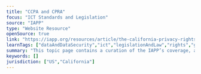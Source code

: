 ```yaml
---
title: "CCPA and CPRA"
focus: "ICT Standards and Legislation"
source: "IAPP"
type: "Website Resource"
openSource: true
link: "https://iapp.org/resources/article/the-california-privacy-rights-act-of-2020/"
learnTags: ["dataAndDataSecurity","ict","legislationAndLaw","rights","government"]
summary: "This topic page contains a curation of the IAPP’s coverage, analysis and relevant resources regarding the California Consumer Privacy Act and California Privacy Rights Act."
keywords: []
jurisdiction: ["US","California"]
---
```


